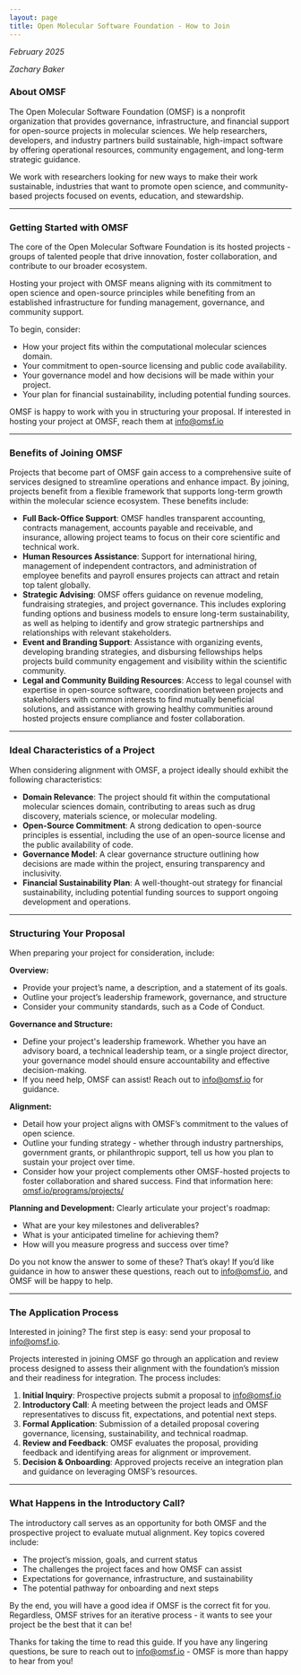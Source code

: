 ```yaml
---
layout: page
title: Open Molecular Software Foundation - How to Join
---
```


*February 2025*

*Zachary Baker*  

  
### **About OMSF**

The Open Molecular Software Foundation (OMSF) is a nonprofit organization that provides governance, infrastructure, and financial support for open-source projects in molecular sciences. We help researchers, developers, and industry partners build sustainable, high-impact software by offering operational resources, community engagement, and long-term strategic guidance.

We work with researchers looking for new ways to make their work sustainable, industries that want to promote open science, and community-based projects focused on events, education, and stewardship.

---

### **Getting Started with OMSF**

The core of the Open Molecular Software Foundation is its hosted projects \- groups of talented people that drive innovation, foster collaboration, and contribute to our broader ecosystem.

Hosting your project with OMSF means aligning with its commitment to open science and open-source principles while benefiting from an established infrastructure for funding management, governance, and community support.

To begin, consider:

* How your project fits within the computational molecular sciences domain.  
* Your commitment to open-source licensing and public code availability.  
* Your governance model and how decisions will be made within your project.  
* Your plan for financial sustainability, including potential funding sources.

OMSF is happy to work with you in structuring your proposal. If interested in hosting your project at OMSF, reach them at [info@omsf.io](mailto:info@omsf.io)

---

### **Benefits of Joining OMSF**

Projects that become part of OMSF gain access to a comprehensive suite of services designed to streamline operations and enhance impact. By joining, projects benefit from a flexible framework that supports long-term growth within the molecular science ecosystem. These benefits include:

* **Full Back-Office Support**: OMSF handles transparent accounting, contracts management, accounts payable and receivable, and insurance, allowing project teams to focus on their core scientific and technical work.  
* **Human Resources Assistance**: Support for international hiring, management of independent contractors, and administration of employee benefits and payroll ensures projects can attract and retain top talent globally.  
* **Strategic Advising**: OMSF offers guidance on revenue modeling, fundraising strategies, and project governance. This includes exploring funding options and business models to ensure long-term sustainability, as well as helping to identify and grow strategic partnerships and relationships with relevant stakeholders.  
* **Event and Branding Support**: Assistance with organizing events, developing branding strategies, and disbursing fellowships helps projects build community engagement and visibility within the scientific community.  
* **Legal and Community Building Resources**: Access to legal counsel with expertise in open-source software, coordination between projects and stakeholders with common interests to find mutually beneficial solutions, and assistance with growing healthy communities around hosted projects ensure compliance and foster collaboration.

---

### **Ideal Characteristics of a Project**

When considering alignment with OMSF, a project ideally should exhibit the following characteristics:

* **Domain Relevance**: The project should fit within the computational molecular sciences domain, contributing to areas such as drug discovery, materials science, or molecular modeling.  
* **Open-Source Commitment**: A strong dedication to open-source principles is essential, including the use of an open-source license and the public availability of code.  
* **Governance Model**: A clear governance structure outlining how decisions are made within the project, ensuring transparency and inclusivity.  
* **Financial Sustainability Plan**: A well-thought-out strategy for financial sustainability, including potential funding sources to support ongoing development and operations.

---

### **Structuring Your Proposal**

When preparing your project for consideration, include:

**Overview:** 

* Provide your project’s name, a description, and a statement of its goals.   
* Outline your project’s leadership framework, governance, and structure  
* Consider your community standards, such as a Code of Conduct.

**Governance and Structure:** 

* Define your project's leadership framework. Whether you have an advisory board, a technical leadership team, or a single project director, your governance model should ensure accountability and effective decision-making.   
* If you need help, OMSF can assist\! Reach out to [info@omsf.io](mailto:info@omsf.io) for guidance.

**Alignment:**

* Detail how your project aligns with OMSF’s commitment to the values of open science.  
* Outline your funding strategy \- whether through industry partnerships, government grants, or philanthropic support, tell us how you plan to sustain your project over time.  
* Consider how your project complements other OMSF-hosted projects to foster collaboration and shared success. Find that information here: [omsf.io/programs/projects/](http://omsf.io/programs/projects/)

**Planning and Development:** Clearly articulate your project's roadmap:

* What are your key milestones and deliverables?  
* What is your anticipated timeline for achieving them?  
* How will you measure progress and success over time?

Do you not know the answer to some of these? That’s okay\! If you’d like guidance in how to answer these questions, reach out to [info@omsf.io](mailto:info@omsf.io), and OMSF will be happy to help.

---

### **The Application Process**

Interested in joining? The first step is easy: send your proposal to [info@omsf.io](mailto:info@omsf.io). 

Projects interested in joining OMSF go through an application and review process designed to assess their alignment with the foundation’s mission and their readiness for integration. The process includes:

1. **Initial Inquiry**: Prospective projects submit a proposal to [info@omsf.io](mailto:info@omsf.io)  
2. **Introductory Call**: A meeting between the project leads and OMSF representatives to discuss fit, expectations, and potential next steps.  
3. **Formal Application**: Submission of a detailed proposal covering governance, licensing, sustainability, and technical roadmap.  
4. **Review and Feedback**: OMSF evaluates the proposal, providing feedback and identifying areas for alignment or improvement.  
5. **Decision & Onboarding**: Approved projects receive an integration plan and guidance on leveraging OMSF’s resources.

---

### **What Happens in the Introductory Call?**

The introductory call serves as an opportunity for both OMSF and the prospective project to evaluate mutual alignment. Key topics covered include:

* The project’s mission, goals, and current status  
* The challenges the project faces and how OMSF can assist  
* Expectations for governance, infrastructure, and sustainability  
* The potential pathway for onboarding and next steps

By the end, you will have a good idea if OMSF is the correct fit for you. Regardless, OMSF strives for an iterative process \- it wants to see your project be the best that it can be\!

Thanks for taking the time to read this guide. If you have any lingering questions, be sure to reach out to [info@omsf.io](mailto:info@omsf.io) \- OMSF is more than happy to hear from you\!

